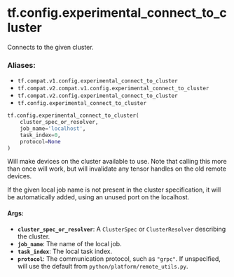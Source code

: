 <div itemscope itemtype="http://developers.google.com/ReferenceObject">
<meta itemprop="name" content="tf.config.experimental_connect_to_cluster" />
<meta itemprop="path" content="Stable" />
</div>

# tf.config.experimental_connect_to_cluster

Connects to the given cluster.

### Aliases:

* `tf.compat.v1.config.experimental_connect_to_cluster`
* `tf.compat.v2.compat.v1.config.experimental_connect_to_cluster`
* `tf.compat.v2.config.experimental_connect_to_cluster`
* `tf.config.experimental_connect_to_cluster`

``` python
tf.config.experimental_connect_to_cluster(
    cluster_spec_or_resolver,
    job_name='localhost',
    task_index=0,
    protocol=None
)
```

<!-- Placeholder for "Used in" -->

Will make devices on the cluster available to use. Note that calling this more
than once will work, but will invalidate any tensor handles on the old remote
devices.

If the given local job name is not present in the cluster specification, it
will be automatically added, using an unused port on the localhost.

#### Args:


* <b>`cluster_spec_or_resolver`</b>: A `ClusterSpec` or `ClusterResolver` describing
  the cluster.
* <b>`job_name`</b>: The name of the local job.
* <b>`task_index`</b>: The local task index.
* <b>`protocol`</b>: The communication protocol, such as `"grpc"`. If unspecified, will
  use the default from `python/platform/remote_utils.py`.